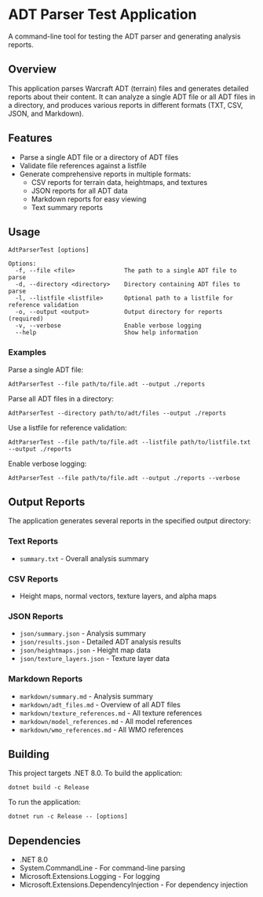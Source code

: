 # ADT Parser Test Application

A command-line tool for testing the ADT parser and generating analysis reports.

## Overview

This application parses Warcraft ADT (terrain) files and generates detailed reports about their content. It can analyze a single ADT file or all ADT files in a directory, and produces various reports in different formats (TXT, CSV, JSON, and Markdown).

## Features

- Parse a single ADT file or a directory of ADT files
- Validate file references against a listfile
- Generate comprehensive reports in multiple formats:
  - CSV reports for terrain data, heightmaps, and textures
  - JSON reports for all ADT data
  - Markdown reports for easy viewing
  - Text summary reports

## Usage

```
AdtParserTest [options]

Options:
  -f, --file <file>              The path to a single ADT file to parse
  -d, --directory <directory>    Directory containing ADT files to parse
  -l, --listfile <listfile>      Optional path to a listfile for reference validation
  -o, --output <output>          Output directory for reports (required)
  -v, --verbose                  Enable verbose logging
  --help                         Show help information
```

### Examples

Parse a single ADT file:
```
AdtParserTest --file path/to/file.adt --output ./reports
```

Parse all ADT files in a directory:
```
AdtParserTest --directory path/to/adt/files --output ./reports
```

Use a listfile for reference validation:
```
AdtParserTest --file path/to/file.adt --listfile path/to/listfile.txt --output ./reports
```

Enable verbose logging:
```
AdtParserTest --file path/to/file.adt --output ./reports --verbose
```

## Output Reports

The application generates several reports in the specified output directory:

### Text Reports
- `summary.txt` - Overall analysis summary

### CSV Reports
- Height maps, normal vectors, texture layers, and alpha maps

### JSON Reports
- `json/summary.json` - Analysis summary
- `json/results.json` - Detailed ADT analysis results
- `json/heightmaps.json` - Height map data
- `json/texture_layers.json` - Texture layer data

### Markdown Reports
- `markdown/summary.md` - Analysis summary
- `markdown/adt_files.md` - Overview of all ADT files
- `markdown/texture_references.md` - All texture references
- `markdown/model_references.md` - All model references
- `markdown/wmo_references.md` - All WMO references

## Building

This project targets .NET 8.0. To build the application:

```
dotnet build -c Release
```

To run the application:

```
dotnet run -c Release -- [options]
```

## Dependencies

- .NET 8.0
- System.CommandLine - For command-line parsing
- Microsoft.Extensions.Logging - For logging
- Microsoft.Extensions.DependencyInjection - For dependency injection 